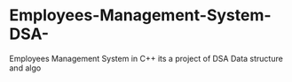 # Employees-Management-System-DSA-
Employees Management System in C++ 
its a project of DSA Data structure and algo
